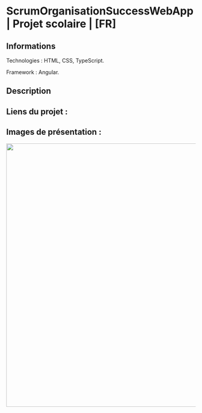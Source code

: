 # ScrumOrganisationSuccessWebApp | Projet scolaire | [FR]

## Informations

Technologies : HTML, CSS, TypeScript.

Framework  : Angular. 

## Description

## Liens du projet :

## Images de présentation :

<div>
<img align=top src="" width="700px">
</div>

